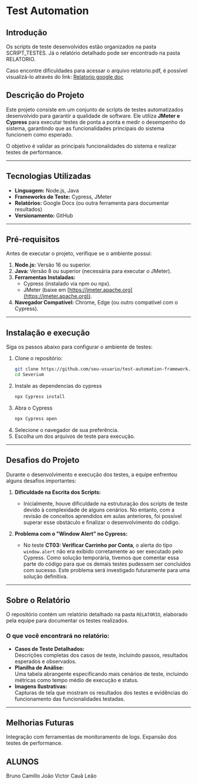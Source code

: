# Test Automation


## Introdução
Os scripts de teste desenvolvidos estão organizados na pasta SCRIPT_TESTES. Já o relatório detalhado pode ser encontrado na pasta RELATORIO.

Caso encontre dificuldades para acessar o arquivo relatorio.pdf, é possível visualizá-lo através do link: [Relatorio google doc](https://docs.google.com/document/d/1K9bJRKygB_ltaOErEnewcpAh3aKhYUXeY9_f7MzZ7b8/edit?tab=t.0)



## Descrição do Projeto
Este projeto consiste em um conjunto de scripts de testes automatizados desenvolvido para garantir a qualidade de software. Ele utiliza **JMeter e Cypress** para executar testes de ponta a ponta e medir o desempenho do sistema, garantindo que as funcionalidades principais do sistema funcionem como esperado.

O objetivo é validar as principais funcionalidades do sistema e realizar testes de performance.


---

## Tecnologias Utilizadas
- **Linguagem:** Node.js, Java
- **Frameworks de Teste:** Cypress, JMeter
- **Relatórios:** Google Docs (ou outra ferramenta para documentar resultados)
- **Versionamento:** GitHub

---

## Pré-requisitos
Antes de executar o projeto, verifique se o ambiente possui:
1. **Node.js:** Versão 16 ou superior.
2. **Java:** Versão 8 ou superior (necessária para executar o JMeter).
3. **Ferramentas Instaladas:**
   - Cypress (instalado via npm ou npx).
   - JMeter (baixe em [https://jmeter.apache.org](https://jmeter.apache.org)).
4. **Navegador Compatível:** Chrome, Edge (ou outro compatível com o Cypress).

---

## Instalação e execução
Siga os passos abaixo para configurar o ambiente de testes:

1. Clone o repositório:
   ```bash
   git clone https://github.com/seu-usuario/test-automation-framework.git
   cd Severium

2. Instale as dependencias do cypress
   ```bash
   npx Cypress install
   
4. Abra o Cypress
   ```bash
   npx Cypress open
 5. Selecione o navegador de sua preferência.
 6. Escolha um dos arquivos de teste para execução.

---

## Desafios do Projeto
Durante o desenvolvimento e execução dos testes, a equipe enfrentou alguns desafios importantes:

1. **Dificuldade na Escrita dos Scripts:**
   - Inicialmente, houve dificuldade na estruturação dos scripts de teste devido à complexidade de alguns cenários. No entanto, com a revisão de conceitos aprendidos em aulas anteriores, foi possível superar esse obstáculo e finalizar o desenvolvimento do código.

2. **Problema com o "Window Alert" no Cypress:**
   - No teste **CT03: Verificar Carrinho por Conta**, o alerta do tipo `window.alert` não era exibido corretamente ao ser executado pelo Cypress. Como solução temporária, tivemos que comentar essa parte do código para que os demais testes pudessem ser concluídos com sucesso. Este problema será investigado futuramente para uma solução definitiva.

---

## Sobre o Relatório
O repositório contém um relatório detalhado na pasta `RELATORIO`, elaborado pela equipe para documentar os testes realizados. 

### O que você encontrará no relatório:
- **Casos de Teste Detalhados:**  
  Descrições completas dos casos de teste, incluindo passos, resultados esperados e observados.  
- **Planilha de Análise:**  
  Uma tabela abrangente especificando mais cenários de teste, incluindo métricas como tempo médio de execução e status.  
- **Imagens Ilustrativas:**  
  Capturas de tela que mostram os resultados dos testes e evidências do funcionamento das funcionalidades testadas.  
---

## Melhorias Futuras
  Integração com ferramentas de monitoramento de logs.
  Expansão dos testes de performance.

## ALUNOS
  Bruno Camillo
  João Victor
  Cauã Leão

   

